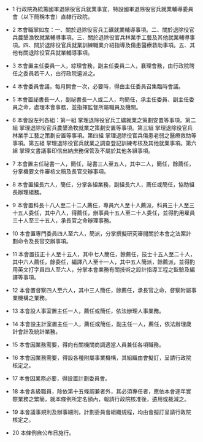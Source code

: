* 1 行政院為統籌國軍退除役官兵就業事宜，特設國軍退除役官兵就業輔導委員會（以下簡稱本會）直隸行政院。

* 2 本會職掌如左：一、關於退除役官兵工礦就業輔導事項。二、關於退除役官兵農墾漁牧就業輔導事項。三、關於退除役官兵林業手工藝及其他就業輔導事項。四、關於退除役官兵就業訓練職業介紹指導及傷患醫療救助事項。五、其他有關退除役官兵就業輔導事項。

* 3 本會置主任委員一人，綜理會務，副主任委員二人，襄理會務，由行政院聘任之委員若干人，由行政院遴派之。

* 4 本會委員會議，每月開會一次，必要時，得由主任委員召集臨時會議。

* 5 本會置祕書長一人，副祕書長一人或二人，均簡任，承主任委員、副主任委員之命，處理本會事務，並指揮監督所屬職員及機關。

* 6 本會設左列各組：第一組 掌理退除役官兵工礦就業之策劃安置等事項。第二組 掌理退除役官兵農墾漁牧就業之策劃安置等事項。第三組 掌理退除役官兵林業手工藝之策劃安置等事項。第四組 掌理退除役官兵傷患老弱之醫療救助等事項。第五組 掌理退除役官兵就業之調查登記訓練考核及其他就業事項。第六組 掌理文書議事印信出納庶務保管及不屬於其他各組事項。

* 7 本會置主任祕書一人，簡任，祕書三人至五人，其中二人，簡任，餘薦任，分掌機要文件審核文稿及長官交辦事項。

* 8 本會置組長六人，簡任，分掌各組業務，副組長六人，薦任或簡任，協助組長辦理組務。

* 9 本會置科長十八人至二十二人薦任，專員六人至十人薦派，科員三十人至三十五人委任，其中八人，得薦任，辦事員十五人至二十人委任，並得酌用雇員三十人至三十五人，承長官之命辦理事務。

* 10 本會置專門委員四人至六人，簡派，分掌撰擬研究審閱關於本會之法案計劃命令及長官交辦事項。

* 11 本會置技正十人至十五人，其中七人簡任，餘薦任，技士十五人至二十人，其中六人薦任，餘委任，編譯八人至十一人，其中五人簡派，餘薦派，並得酌用英文打字員四人至六人，分掌本會業務有關技術之設計指導工程之監驗及編譯等事項。

* 12 本會置督察四人至六人，其中三人簡任，餘薦任，承長官之命，督察附屬事業機構之業務。

* 13 本會設人事室置主任一人，薦任或簡任，依法辦理人事業務。

* 14 本會設主計室置主任一人，薦任或簡任，副主任一人，薦任，依法辦理歲計會計及統計業務。

* 15 本會因業務需要，得向有關機關商調適當人員兼任各項職務。

* 16 本會因業務需要，得設各種附屬事業機構，其組織由會擬訂，呈請行政院核定之。

* 17 本會因業務必要，得設置計劃委員會。

* 18 本會各級職員，除依第十五條調兼者外，其必須專任者，應依本會逐年實際業務之繁簡，就本條例所定名額內，報請行政院核准後，遴用或裁減之。

* 19 本會議事規則及辦事細則，計劃委員會組織規程，均由會擬訂呈請行政院核定之。

* 20 本條例自公布日施行。

